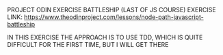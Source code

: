 PROJECT ODIN EXERCISE BATTLESHIP (LAST OF JS COURSE)
EXERCISE LINK: https://www.theodinproject.com/lessons/node-path-javascript-battleship

IN THIS EXERCISE THE APPROACH IS TO USE TDD, WHICH IS QUITE DIFFICULT FOR THE FIRST TIME, BUT I WILL GET THERE
